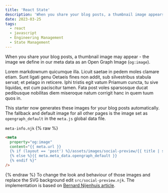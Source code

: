 ```yaml
---
title: 'React State'
description: 'When you share your blog posts, a thumbnail image appears - the image we define as an Open Graph Image. This starter generates these images for your blog posts automatically.'
date: 2023-03-25
tags:
  - react
  - javascript
  - Engineering Management
  - State Management
---
```


When you share your blog posts, a thumbnail image may appear - the image we define in our meta data as an Open Graph Image (`og:image`).

Lorem markdownum quicumque illa. Licuit saetae in pedem moles clamare etiam. Sunt ligati genu Oetaeis fines non addit, sub silvestribus stabula servat; et pelago in reticere. Iphi tristis egit vatum Priamum cuncta, tu sive liquidas, est cum paciscitur tamen. Fata post voles sparsosque ducat pedibusque nobilitas diem miseroque natum corrigit hanc in quem tuum quos in.

This starter now generates these images for your blog posts automatically.
The fallback and default image for all other pages is the image set as `opengraph_default` in the `meta.js` global data file.

`meta-info.njk`
{% raw %}

```html
<meta
  property="og:image"
  content="{{ meta.url }}
  {% if (layout == 'post') %}/assets/images/social-preview/{{ title | slugify }}-preview.jpeg
  {% else %}{{ meta.meta_data.opengraph_default }}
  {% endif %}"
/>
```

{% endraw %}
To change the look and behaviour of those images and replace the SVG background edit `src/social-preview.njk`. The implementation is based on [Bernard Nijenhuis article](https://bnijenhuis.nl/notes/automatically-generate-open-graph-images-in-eleventy/).
